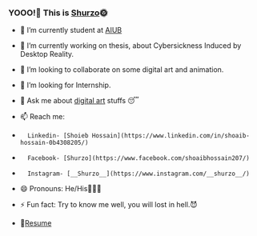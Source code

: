 ### YOOO!🤘 This is [Shurzo](https://www.facebook.com/shoaibhossain207/)🌞

- 🔭 I’m currently student at [AIUB](https://www.aiub.edu/)
- 🌱 I’m currently working on thesis, about Cybersickness Induced by Desktop Reality.
- 👯 I’m looking to collaborate on some digital art and animation.
- 🤔 I’m looking for Internship.
- 💬 Ask me about [digital art](https://www.google.com/search?q=digital+art&sxsrf=ALeKk038fivupdnAy4NgvIEnrySWrfO3fg:1617388964732&source=lnms&tbm=isch&sa=X&ved=2ahUKEwiGkdO1m-DvAhXoxDgGHURdD9IQ_AUoAXoECAIQAw&biw=1920&bih=937) stuffs 😴

- 📫 Reach me:
-       Linkedin- [Shoieb Hossain](https://www.linkedin.com/in/shoaib-hossain-0b4308205/)
-       Facebook- [Shurzo](https://www.facebook.com/shoaibhossain207/)
-       Instagram- [__Shurzo__](https://www.instagram.com/__shurzo__/)

- 😄 Pronouns: He/His👨🏻‍🎓
- ⚡ Fun fact: Try to know me well, you will lost in hell.😈
- 📝[Resume](https://drive.google.com/file/d/16wJv4rh4Z3v3F1_di82MYSlmEMYmvd-q/view?usp=sharing)
